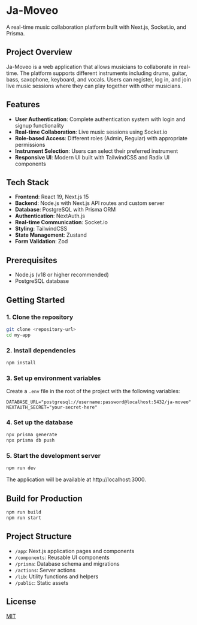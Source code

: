 # Ja-Moveo

A real-time music collaboration platform built with Next.js, Socket.io, and Prisma.

## Project Overview

Ja-Moveo is a web application that allows musicians to collaborate in real-time. The platform supports different instruments including drums, guitar, bass, saxophone, keyboard, and vocals. Users can register, log in, and join live music sessions where they can play together with other musicians.

## Features

- **User Authentication**: Complete authentication system with login and signup functionality
- **Real-time Collaboration**: Live music sessions using Socket.io
- **Role-based Access**: Different roles (Admin, Regular) with appropriate permissions
- **Instrument Selection**: Users can select their preferred instrument
- **Responsive UI**: Modern UI built with TailwindCSS and Radix UI components

## Tech Stack

- **Frontend**: React 19, Next.js 15
- **Backend**: Node.js with Next.js API routes and custom server
- **Database**: PostgreSQL with Prisma ORM
- **Authentication**: NextAuth.js
- **Real-time Communication**: Socket.io
- **Styling**: TailwindCSS
- **State Management**: Zustand
- **Form Validation**: Zod

## Prerequisites

- Node.js (v18 or higher recommended)
- PostgreSQL database

## Getting Started

### 1. Clone the repository

```bash
git clone <repository-url>
cd my-app
```

### 2. Install dependencies

```bash
npm install
```

### 3. Set up environment variables

Create a `.env` file in the root of the project with the following variables:

```
DATABASE_URL="postgresql://username:password@localhost:5432/ja-moveo"
NEXTAUTH_SECRET="your-secret-here"
```

### 4. Set up the database

```bash
npx prisma generate
npx prisma db push
```

### 5. Start the development server

```bash
npm run dev
```

The application will be available at http://localhost:3000.

## Build for Production

```bash
npm run build
npm run start
```

## Project Structure

- `/app`: Next.js application pages and components
- `/components`: Reusable UI components
- `/prisma`: Database schema and migrations
- `/actions`: Server actions
- `/lib`: Utility functions and helpers
- `/public`: Static assets

## License

[MIT](https://choosealicense.com/licenses/mit/)
